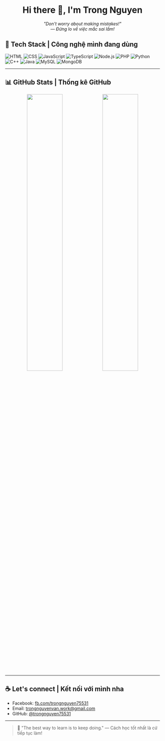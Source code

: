 <h1 align="center">Hi there 👋, I'm Trong Nguyen</h1>
<p align="center"><em>"Don't worry about making mistakes!"<br> — Đừng lo về việc mắc sai lầm!</em></p>

## 🔧 Tech Stack | Công nghệ mình đang dùng

![HTML](https://img.shields.io/badge/-HTML5-E34F26?style=flat&logo=html5&logoColor=white)
![CSS](https://img.shields.io/badge/-CSS3-1572B6?style=flat&logo=css3)
![JavaScript](https://img.shields.io/badge/-JavaScript-F7DF1E?style=flat&logo=javascript&logoColor=black)
![TypeScript](https://img.shields.io/badge/-TypeScript-3178C6?style=flat&logo=typescript&logoColor=white)
![Node.js](https://img.shields.io/badge/-Node.js-339933?style=flat&logo=node.js&logoColor=white)
![PHP](https://img.shields.io/badge/-PHP-777BB4?style=flat&logo=php&logoColor=white)
![Python](https://img.shields.io/badge/-Python-3776AB?style=flat&logo=python&logoColor=white)
![C++](https://img.shields.io/badge/-C++-00599C?style=flat&logo=c%2b%2b&logoColor=white)
![Java](https://img.shields.io/badge/-Java-007396?style=flat&logo=java&logoColor=white)
![MySQL](https://img.shields.io/badge/-MySQL-4479A1?style=flat&logo=mysql&logoColor=white)
![MongoDB](https://img.shields.io/badge/-MongoDB-47A248?style=flat&logo=mongodb&logoColor=white)

---

## 📊 GitHub Stats | Thống kê GitHub

<p align="center">
  <img src="https://github-readme-stats.vercel.app/api?username=trongnguyen75531&show_icons=true&theme=radical" width="48%">
  <img src="https://github-readme-streak-stats.herokuapp.com?user=trongnguyen75531&theme=radical&hide_border=true" width="48%">
</p>

---

## ☕ Let's connect | Kết nối với mình nha

- Facebook: [fb.com/trongnguyen75531](https://facebook.com/trongnguyen75531)
- Email: trongnguyenvan.work@gmail.com
- GitHub: [@trongnguyen75531](https://github.com/trongnguyen75531)

---

> 💭 "The best way to learn is to keep doing." — Cách học tốt nhất là cứ tiếp tục làm!
